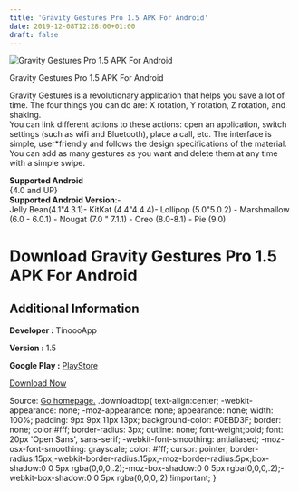 ```yaml
---
title: 'Gravity Gestures Pro 1.5 APK For Android'
date: 2019-12-08T12:28:00+01:00
draft: false
---
```


![Gravity Gestures Pro 1.5 APK For Android](https://i2.wp.com/apkhome.net/wp-content/uploads/2019/12/Gravity-Gestures-Pro-1.5.png "Gravity Gestures Pro 1.5 APK For Android")

  

Gravity Gestures Pro 1.5 APK For Android

Gravity Gestures is a revolutionary application that helps you save a lot of time. The four things you can do are: X rotation, Y rotation, Z rotation, and shaking.  
You can link different actions to these actions: open an application, switch settings (such as wifi and Bluetooth), place a call, etc. The interface is simple, user\*friendly and follows the design specifications of the material. You can add as many gestures as you want and delete them at any time with a simple swipe.

**Supported Android**  
{4.0 and UP}  
**Supported Android Version**:-  
Jelly Bean(4.1"4.3.1)- KitKat (4.4"4.4.4)- Lollipop (5.0"5.0.2) - Marshmallow (6.0 - 6.0.1) - Nougat (7.0 " 7.1.1) - Oreo (8.0-8.1) - Pie (9.0)

Download Gravity Gestures Pro 1.5 APK For Android
=================================================

Additional Information
----------------------

**Developer :** TinoooApp

**Version :** 1.5

**Google Play :** [PlayStore](https://play.google.com/store/apps/details?id=com.tinoooapp.gravitygestures)

  

[Download Now](https://store4app.co/post/gravity-gestures-pro-1-5-apk-for-android_1575800245)

  
Source: [Go homepage.](https://store4app.co/post/gravity-gestures-pro-1-5-apk-for-android_1575800245) .downloadtop{ text-align:center; -webkit-appearance: none; -moz-appearance: none; appearance: none; width: 100%; padding: 9px 9px 11px 13px; background-color: #0EBD3F; border: none; color:#fff; border-radius: 3px; outline: none; font-weight;bold; font: 20px 'Open Sans', sans-serif; -webkit-font-smoothing: antialiased; -moz-osx-font-smoothing: grayscale; color: #fff; cursor: pointer; border-radius:15px;-webkit-border-radius:15px;-moz-border-radius:5px;box-shadow:0 0 5px rgba(0,0,0,.2);-moz-box-shadow:0 0 5px rgba(0,0,0,.2);-webkit-box-shadow:0 0 5px rgba(0,0,0,.2) !important; }